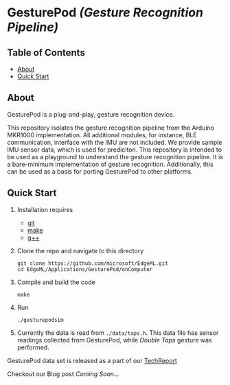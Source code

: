 GesturePod *(Gesture Recognition Pipeline)*
=========================

## Table of Contents

- [About](#about)
- [Quick Start](#quick-start)

## About

GesturePod is a plug-and-play, gesture recognition device. 

This repository isolates the gesture recognition pipeline from the Arduino
MKR1000 implementation. All additional modules, for instance, BLE
communication, interface with the IMU are not included. We provide sample IMU
sensor data, which is used for prediciton. This repository is intended to be
used as a playground to understand the gesture recognition pipeline. It is a
bare-minimum implementation of gesture recognition. Additionally, this can be
used as a basis for porting GesturePod to other  platforms.

## Quick Start

1. Installation requires 
	- [git](https://git-scm.com/) 
	- [make](https://www.gnu.org/software/make/)
	- [g++](https://gcc.gnu.org/)

2. Clone the repo and navigate to this directory
	```
	git clone https://github.com/microsoft/EdgeML.git
	cd EdgeML/Applications/GesturePod/onComputer
	```
3. Compile and build the code
	```
	make
	```
4. Run
	```
	./gesturepodsim
	```
5. Currently the data is read from ```./data/taps.h```. This data file has
   sensor readings collected from GesturePod, while *Double Taps* gesture was
   performed.

GesturePod data set is released as a part of our
[TechReport](https://www.microsoft.com/en-us/research/uploads/prod/2018/05/dataTR_v1.tar-5b058a4590168.gz)


Checkout our Blog post *Coming Soon...*
